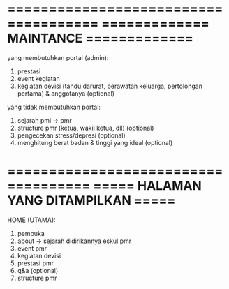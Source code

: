 =====================================
============= MAINTANCE =============
=====================================

yang membutuhkan portal (admin):

1. prestasi
2. event kegiatan
3. kegiatan devisi (tandu darurat, perawatan keluarga, pertolongan pertama) & anggotanya (optional)

yang tidak membutuhkan portal:
1. sejarah pmi -> pmr
2. structure pmr (ketua, wakil ketua, dll) (optional)
3. pengecekan stress/depresi (optional)
4. menghitung berat badan & tinggi yang ideal (optional)

====================================
===== HALAMAN YANG DITAMPILKAN =====
====================================

HOME (UTAMA):
1. pembuka
2. about -> sejarah didirikannya eskul pmr
3. event pmr
4. kegiatan devisi
5. prestasi pmr
6. q&a (optional)
7. structure pmr